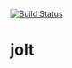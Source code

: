 [![Build Status](https://travis-ci.org/st3v/jolt.svg?branch=master)](https://travis-ci.org/st3v/jolt)

# jolt
